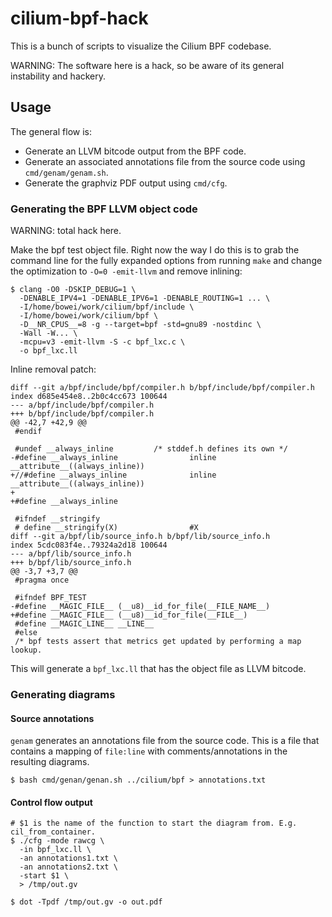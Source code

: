 # cilium-bpf-hack

This is a bunch of scripts to visualize the Cilium BPF codebase. 

WARNING: The software here is a hack, so be aware of its general instability and
hackery.

## Usage

The general flow is:

* Generate an LLVM bitcode output from the BPF code.
* Generate an associated annotations file from the source code using `cmd/genam/genam.sh`.
* Generate the graphviz PDF output using `cmd/cfg`.

### Generating the BPF LLVM object code

WARNING: total hack here.

Make the bpf test object file. Right now the way I do this is to grab the
command line for the fully expanded options from running `make` and change the
optimization to `-O=0 -emit-llvm` and remove inlining:

```
$ clang -O0 -DSKIP_DEBUG=1 \
  -DENABLE_IPV4=1 -DENABLE_IPV6=1 -DENABLE_ROUTING=1 ... \
  -I/home/bowei/work/cilium/bpf/include \
  -I/home/bowei/work/cilium/bpf \
  -D__NR_CPUS__=8 -g --target=bpf -std=gnu89 -nostdinc \
  -Wall -W... \
  -mcpu=v3 -emit-llvm -S -c bpf_lxc.c \
  -o bpf_lxc.ll
```

Inline removal patch:

```
diff --git a/bpf/include/bpf/compiler.h b/bpf/include/bpf/compiler.h
index d685e454e8..2b0c4cc673 100644
--- a/bpf/include/bpf/compiler.h
+++ b/bpf/include/bpf/compiler.h
@@ -42,7 +42,9 @@
 #endif
 
 #undef __always_inline         /* stddef.h defines its own */
-#define __always_inline                inline __attribute__((always_inline))
+//#define __always_inline              inline __attribute__((always_inline))
+
+#define __always_inline
 
 #ifndef __stringify
 # define __stringify(X)                #X
diff --git a/bpf/lib/source_info.h b/bpf/lib/source_info.h
index 5cdc083f4e..79324a2d18 100644
--- a/bpf/lib/source_info.h
+++ b/bpf/lib/source_info.h
@@ -3,7 +3,7 @@
 #pragma once
 
 #ifndef BPF_TEST
-#define __MAGIC_FILE__ (__u8)__id_for_file(__FILE_NAME__)
+#define __MAGIC_FILE__ (__u8)__id_for_file(__FILE__)
 #define __MAGIC_LINE__ __LINE__
 #else
 /* bpf tests assert that metrics get updated by performing a map lookup.
```

This will generate a `bpf_lxc.ll` that has the object file as LLVM bitcode.

### Generating diagrams

#### Source annotations

`genam` generates an annotations file from the source code. This is a file that
contains a mapping of `file:line` with comments/annotations in the
resulting diagrams.

```
$ bash cmd/genan/genan.sh ../cilium/bpf > annotations.txt
```

#### Control flow output

```
# $1 is the name of the function to start the diagram from. E.g. cil_from_container.
$ ./cfg -mode rawcg \
  -in bpf_lxc.ll \
  -an annotations1.txt \
  -an annotations2.txt \
  -start $1 \
  > /tmp/out.gv

$ dot -Tpdf /tmp/out.gv -o out.pdf
```